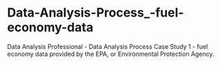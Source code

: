 # Data-Analysis-Process_-fuel-economy-data
Data Analysis Professional - Data Analysis Process Case Study 1 - fuel economy data provided by the EPA, or Environmental Protection Agency.
